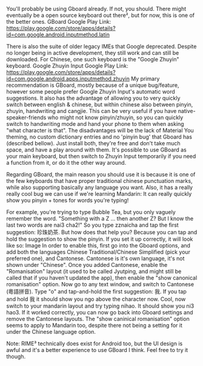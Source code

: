 You'll probably be using Gboard already. If not, you should. There might eventually be a open source keyboard out there², but for now, this is one of the better ones. 
GBoard Google Play Link: https://play.google.com/store/apps/details?id=com.google.android.inputmethod.latin

There is also the suite of older legacy IMEs that Google deprecated. Despite no longer being in active development, they still work and can still be downloaded. For Chinese, one such keyboard is the "Google Zhuyin" keyboard.
Google Zhuyin Input Google Play Link: https://play.google.com/store/apps/details?id=com.google.android.apps.inputmethod.zhuyin 
My primary recommendation is GBoard, mostly because of a unique bug/feature, however some people prefer Google Zhuyin Input's automatic word suggestions. It also has the advantage of allowing you to very quickly switch between english & chinese, but within chinese also between pinyin, zhuyin, handwriting and cangjie. This can be very useful if you have native-speaker-friends who might not know pinyin/zhuyin, so you can quickly switch to handwriting mode and hand your phone to them when asking "what character is that". The disadvantages will be the lack of Material You theming, no custom dictionary entries and no 'pinyin bug' that Gboard has (described bellow).
Just install both, they're free and don't take much space, and have a play around with them. It's possible to use GBoard as your main keyboard, but then switch to Zhuyin Input temporarily if you need a function from it, or do it the other way around.

Regarding GBoard, the main reason you should use it is because it is one of the few keyboards that have proper traditional chinese punctuation marks, while also supporting basically any language you want. Also, it has a really really cool bug we can use if we're learning Mandarin: It can really quickly show you pinyin + tones for words you're typing!

For example, you're trying to type Bubble Tea, but you only vaguely remember the word. 
"Something with a Z ... then another Z? But I know the last two words are nai3 cha2!"
So you type zznaicha and tap the first suggestion: 珍珠奶茶. But how does that help you? Because you can tap and hold the suggestion to show the pinyin. If you set it up correctly, it will look like so: 
Image
In order to enable this, first go into the Gboard options, and add both the languages Chinese Traditional/Chinese Simplified (pick your preferred one), and Cantonese. Cantonese is it's own language, it's not shown under "Chinese". Once you added Cantonese, enable the "Romanisation" layout (it used to be called Jyutping, and might still be called that if you haven't updated the app), then enable the "show canonical romanisation" option.
Now go to any text window, and switch to Cantonese (粵語拼音). Type "o" and tap-and-hold the first suggestion: 我. If you tap and hold 我 it should show you ngo above the character now. Cool, now switch to your mandarin layout and try typing nihao. It should show you ni3 hao3. If it worked correctly, you can now go back into Gboard settings and remove the Cantonese layouts. The "show caninical romanisation" option seems to apply to Mandarin too, despite there not being a setting for it under the Chinese language option.


Note: RIME³ technically does exist for Android too, but the UI design is awful and it's a better experience to use GBoard I think. Feel free to try it though.
